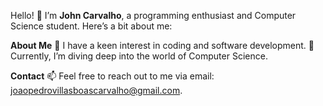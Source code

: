 Hello! 👋 I’m **John Carvalho**, a programming enthusiast and Computer Science student. Here’s a bit about me:

**About Me**
👀 I have a keen interest in coding and software development.
🌱 Currently, I’m diving deep into the world of Computer Science.

**Contact**
📫 Feel free to reach out to me via email: joaopedrovillasboascarvalho@gmail.com.
